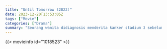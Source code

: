 ```yaml
---
title: "Until Tomorrow (2022)"
date: 2023-12-20T13:53:05Z
tags: ["Movie"]
categories: ["Drama"]
summary: "Seorang wanita didiagnosis menderita kanker stadium 3 sebelum hari pernikahannya."
---
```


<mux-player stream-type="on-demand"
src="https://kp3d-my.sharepoint.com/personal/ryoo_kp3d_onmicrosoft_com/_layouts/15/download.aspx?share=EUKU_byPvZlHvDvbV6w94uQBKdFhwGlq1jQ9NWTELujrXA" prefer-playback="mse" controls>

</mux-player>


{{< movieinfo id="1018523" >}}

<script src="https://cdn.jsdelivr.net/npm/@mux/mux-player"></script>

 <script type="application/ld+json ">
{
"@context": "https://schema.org/",
"@type": "VideoObject",
"name": "Until Tomorrow (2022)",
"contentUrl": "https://stream.mux.com/xtk7lMhtwUkIn01VkT02oMJqm00N924XZ5GO02Qyi9YKZpg.m3u8",
"thumbnailUrl": "https://www.themoviedb.org/t/p/original/iGnCzXEx0cFlUbpyAMeHwHWhPhx.jpg?width=314&fit_mode=preserve&time=25",
"uploadDate": "2023-12-20T13:53:05Z",
}

</script>